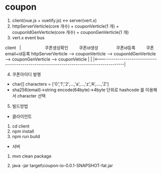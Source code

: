 # coupon

1. client(vue.js + vuetify.js) <-> server(vert.x)
2. httpServerVerticle(core 개수) + couponVerticle(1 개) + couponIdGenVerticle(core 개수) + couponGenVerticle(1 개)
3. vert.x event bus                                                         

client
   |                    쿠폰생성확인         쿠폰id생성                쿠폰id등록         쿠폰email+id등록
httpServerVerticle --> couponVerticle --> couponIdGenVerticle --> couponGenVerticle --> couponVeticle
   |                                                                                           |
   |<------------------------------------------------------------------------------------------|
   
4. 쿠폰아이디 발행
- char[] characters = ['0','1','2',...,'a',...,'z','A',....,'Z']
- sha256(email)->string encode(64byte)->4byte 단위로 hashcode 를 이용해서 character 선택 

5. 빌드방법
 - 클라이언트
  1. cd client
  2. npm install
  3. npm run build
 
 - 서버
  1. mvn clean package

6. java -jar target\coupon-io-0.0.1-SNAPSHOT-fat.jar
